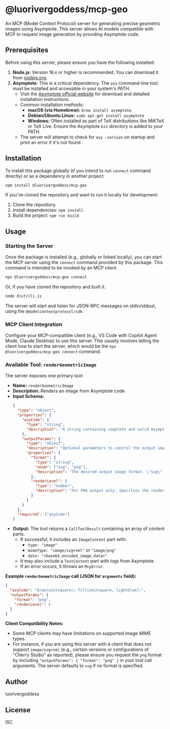 # @luorivergoddess/mcp-geo

An MCP (Model Context Protocol) server for generating precise geometric images using Asymptote.
This server allows AI models compatible with MCP to request image generation by providing Asymptote code.

## Prerequisites

Before using this server, please ensure you have the following installed:

1.  **Node.js**: Version 16.x or higher is recommended. You can download it from [nodejs.org](https://nodejs.org/).
2.  **Asymptote**: This is a critical dependency. The `asy` command-line tool must be installed and accessible in your system's PATH.
    *   Visit the [Asymptote official website](https://asymptote.sourceforge.io/) for download and detailed installation instructions.
    *   Common installation methods:
        *   **macOS (via Homebrew):** `brew install asymptote`
        *   **Debian/Ubuntu Linux:** `sudo apt-get install asymptote`
        *   **Windows:** Often installed as part of TeX distributions like MiKTeX or TeX Live. Ensure the Asymptote `bin` directory is added to your PATH.
    *   The server will attempt to check for `asy -version` on startup and print an error if it's not found.

## Installation

To install this package globally (if you intend to run `connect` command directly) or as a dependency in another project:

```bash
npm install @luorivergoddess/mcp-geo
```

If you've cloned the repository and want to run it locally for development:
1. Clone the repository.
2. Install dependencies: `npm install`
3. Build the project: `npm run build`

## Usage

### Starting the Server

Once the package is installed (e.g., globally or linked locally), you can start the MCP server using the `connect` command provided by this package. This command is intended to be invoked by an MCP client.

```bash
npx @luorivergoddess/mcp-geo connect
```

Or, if you have cloned the repository and built it:
```bash
node dist/cli.js
```

The server will start and listen for JSON-RPC messages on stdin/stdout, using the `@modelcontextprotocol/sdk`.

### MCP Client Integration

Configure your MCP-compatible client (e.g., VS Code with Copilot Agent Mode, Claude Desktop) to use this server. This usually involves telling the client how to start the server, which would be the `npx @luorivergoddess/mcp-geo connect` command.

### Available Tool: `renderGeometricImage`

The server exposes one primary tool:

*   **Name:** `renderGeometricImage`
*   **Description:** Renders an image from Asymptote code.
*   **Input Schema:**
    ```json
    {
      "type": "object",
      "properties": {
        "asyCode": {
          "type": "string",
          "description": "A string containing complete and valid Asymptote code to be compiled. The server executes this code directly. Ensure necessary `import` statements (e.g., `import graph;`) and settings (e.g., `unitsize(1cm);`) are included within this code block if needed."
        },
        "outputParams": {
          "type": "object",
          "description": "Optional parameters to control the output image.",
          "properties": {
            "format": {
              "type": "string",
              "enum": ["svg", "png"],
              "description": "The desired output image format. \"svg\" for scalable vector graphics (recommended for diagrams and plots), \"png\" for raster graphics. Defaults to \"svg\" if not specified."
            },
            "renderLevel": {
              "type": "number",
              "description": "For PNG output only. Specifies the rendering quality (supersampling level for antialiasing). Higher values (e.g., 4 or 8) produce smoother images but take longer to render and result in larger files. Asymptote default is 2. This server defaults to 4 if not specified and format is \"png\". Ignored for SVG output."
            }
          }
        }
      },
      "required": ["asyCode"]
    }
    ```
*   **Output:**
    The tool returns a `CallToolResult` containing an array of content parts.
    *   If successful, it includes an `ImageContent` part with:
        *   `type: "image"`
        *   `mimeType: "image/svg+xml"` or `"image/png"`
        *   `data: "<base64_encoded_image_data>"`
    *   It may also include a `TextContent` part with logs from Asymptote.
    *   If an error occurs, it throws an `McpError`.

**Example `renderGeometricImage` call (JSON for `arguments` field):**
```json
{
  "asyCode": "draw(unitsquare); fill(unitsquare, lightblue);",
  "outputParams": {
    "format": "png",
    "renderLevel": 4
  }
}
```

**Client Compatibility Notes:**

*   Some MCP clients may have limitations on supported image MIME types.
*   For instance, if you are using this server with a client that does not support `image/svg+xml` (e.g., certain versions or configurations of "Cherry Studio" as reported), please ensure you request the `png` format by including `"outputParams": { "format": "png" }` in your tool call arguments. The server defaults to `svg` if no format is specified.

## Author

luorivergoddess

## License

ISC
